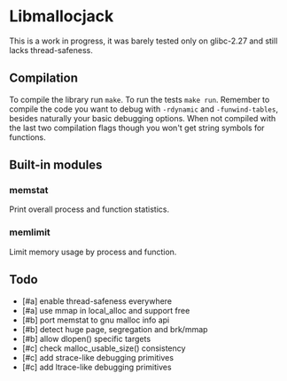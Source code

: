 Libmallocjack
=============

This is a work in progress, it was barely tested only on glibc-2.27 and
still lacks thread-safeness.

Compilation
-----------

To compile the library run `make`. To run the tests `make run`. Remember to
compile the code you want to debug with `-rdynamic` and `-funwind-tables`,
besides naturally your basic debugging options. When not compiled with the
last two compilation flags though you won't get string symbols for functions.

Built-in modules
----------------

### memstat
Print overall process and function statistics.

### memlimit
Limit memory usage by process and function.

Todo
----

* [#a] enable thread-safeness everywhere
* [#a] use mmap in local_alloc and support free
* [#b] port memstat to gnu malloc info api
* [#b] detect huge page, segregation and brk/mmap
* [#b] allow dlopen() specific targets
* [#c] check malloc_usable_size() consistency
* [#c] add strace-like debugging primitives
* [#c] add ltrace-like debugging primitives

